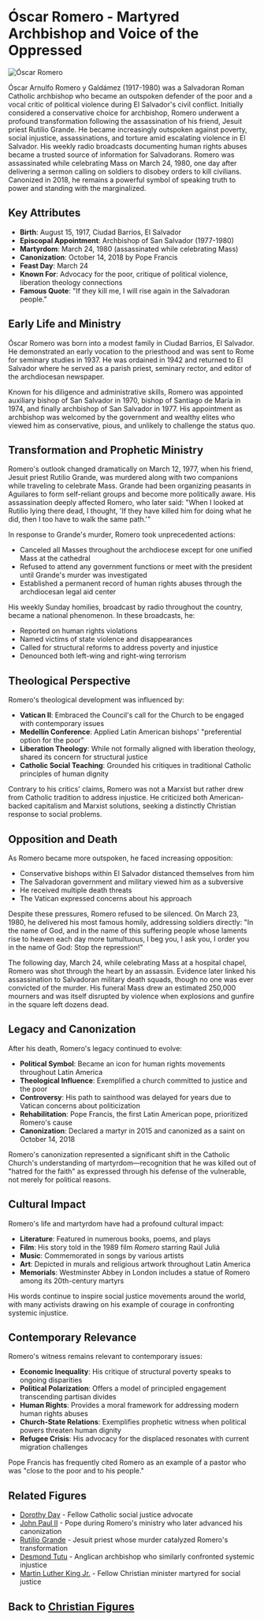 # Óscar Romero - Martyred Archbishop and Voice of the Oppressed

![Óscar Romero](oscar_romero.jpg)

Óscar Arnulfo Romero y Galdámez (1917-1980) was a Salvadoran Roman Catholic archbishop who became an outspoken defender of the poor and a vocal critic of political violence during El Salvador's civil conflict. Initially considered a conservative choice for archbishop, Romero underwent a profound transformation following the assassination of his friend, Jesuit priest Rutilio Grande. He became increasingly outspoken against poverty, social injustice, assassinations, and torture amid escalating violence in El Salvador. His weekly radio broadcasts documenting human rights abuses became a trusted source of information for Salvadorans. Romero was assassinated while celebrating Mass on March 24, 1980, one day after delivering a sermon calling on soldiers to disobey orders to kill civilians. Canonized in 2018, he remains a powerful symbol of speaking truth to power and standing with the marginalized.

## Key Attributes

- **Birth**: August 15, 1917, Ciudad Barrios, El Salvador
- **Episcopal Appointment**: Archbishop of San Salvador (1977-1980)
- **Martyrdom**: March 24, 1980 (assassinated while celebrating Mass)
- **Canonization**: October 14, 2018 by Pope Francis
- **Feast Day**: March 24
- **Known For**: Advocacy for the poor, critique of political violence, liberation theology connections
- **Famous Quote**: "If they kill me, I will rise again in the Salvadoran people."

## Early Life and Ministry

Óscar Romero was born into a modest family in Ciudad Barrios, El Salvador. He demonstrated an early vocation to the priesthood and was sent to Rome for seminary studies in 1937. He was ordained in 1942 and returned to El Salvador where he served as a parish priest, seminary rector, and editor of the archdiocesan newspaper.

Known for his diligence and administrative skills, Romero was appointed auxiliary bishop of San Salvador in 1970, bishop of Santiago de María in 1974, and finally archbishop of San Salvador in 1977. His appointment as archbishop was welcomed by the government and wealthy elites who viewed him as conservative, pious, and unlikely to challenge the status quo.

## Transformation and Prophetic Ministry

Romero's outlook changed dramatically on March 12, 1977, when his friend, Jesuit priest Rutilio Grande, was murdered along with two companions while traveling to celebrate Mass. Grande had been organizing peasants in Aguilares to form self-reliant groups and become more politically aware. His assassination deeply affected Romero, who later said: "When I looked at Rutilio lying there dead, I thought, 'If they have killed him for doing what he did, then I too have to walk the same path.'"

In response to Grande's murder, Romero took unprecedented actions:
- Canceled all Masses throughout the archdiocese except for one unified Mass at the cathedral
- Refused to attend any government functions or meet with the president until Grande's murder was investigated
- Established a permanent record of human rights abuses through the archdiocesan legal aid center

His weekly Sunday homilies, broadcast by radio throughout the country, became a national phenomenon. In these broadcasts, he:
- Reported on human rights violations
- Named victims of state violence and disappearances
- Called for structural reforms to address poverty and injustice
- Denounced both left-wing and right-wing terrorism

## Theological Perspective

Romero's theological development was influenced by:

- **Vatican II**: Embraced the Council's call for the Church to be engaged with contemporary issues
- **Medellín Conference**: Applied Latin American bishops' "preferential option for the poor"
- **Liberation Theology**: While not formally aligned with liberation theology, shared its concern for structural justice
- **Catholic Social Teaching**: Grounded his critiques in traditional Catholic principles of human dignity

Contrary to his critics' claims, Romero was not a Marxist but rather drew from Catholic tradition to address injustice. He criticized both American-backed capitalism and Marxist solutions, seeking a distinctly Christian response to social problems.

## Opposition and Death

As Romero became more outspoken, he faced increasing opposition:
- Conservative bishops within El Salvador distanced themselves from him
- The Salvadoran government and military viewed him as a subversive
- He received multiple death threats
- The Vatican expressed concerns about his approach

Despite these pressures, Romero refused to be silenced. On March 23, 1980, he delivered his most famous homily, addressing soldiers directly: "In the name of God, and in the name of this suffering people whose laments rise to heaven each day more tumultuous, I beg you, I ask you, I order you in the name of God: Stop the repression!"

The following day, March 24, while celebrating Mass at a hospital chapel, Romero was shot through the heart by an assassin. Evidence later linked his assassination to Salvadoran military death squads, though no one was ever convicted of the murder. His funeral Mass drew an estimated 250,000 mourners and was itself disrupted by violence when explosions and gunfire in the square left dozens dead.

## Legacy and Canonization

After his death, Romero's legacy continued to evolve:
- **Political Symbol**: Became an icon for human rights movements throughout Latin America
- **Theological Influence**: Exemplified a church committed to justice and the poor
- **Controversy**: His path to sainthood was delayed for years due to Vatican concerns about politicization
- **Rehabilitation**: Pope Francis, the first Latin American pope, prioritized Romero's cause
- **Canonization**: Declared a martyr in 2015 and canonized as a saint on October 14, 2018

Romero's canonization represented a significant shift in the Catholic Church's understanding of martyrdom—recognition that he was killed out of "hatred for the faith" as expressed through his defense of the vulnerable, not merely for political reasons.

## Cultural Impact

Romero's life and martyrdom have had a profound cultural impact:
- **Literature**: Featured in numerous books, poems, and plays
- **Film**: His story told in the 1989 film *Romero* starring Raúl Juliá
- **Music**: Commemorated in songs by various artists
- **Art**: Depicted in murals and religious artwork throughout Latin America
- **Memorials**: Westminster Abbey in London includes a statue of Romero among its 20th-century martyrs

His words continue to inspire social justice movements around the world, with many activists drawing on his example of courage in confronting systemic injustice.

## Contemporary Relevance

Romero's witness remains relevant to contemporary issues:
- **Economic Inequality**: His critique of structural poverty speaks to ongoing disparities
- **Political Polarization**: Offers a model of principled engagement transcending partisan divides
- **Human Rights**: Provides a moral framework for addressing modern human rights abuses
- **Church-State Relations**: Exemplifies prophetic witness when political powers threaten human dignity
- **Refugee Crisis**: His advocacy for the displaced resonates with current migration challenges

Pope Francis has frequently cited Romero as an example of a pastor who was "close to the poor and to his people."

## Related Figures

- [Dorothy Day](./dorothy_day.md) - Fellow Catholic social justice advocate
- [John Paul II](./john_paul_ii.md) - Pope during Romero's ministry who later advanced his canonization
- [Rutilio Grande](./grande.md) - Jesuit priest whose murder catalyzed Romero's transformation
- [Desmond Tutu](./desmond_tutu.md) - Anglican archbishop who similarly confronted systemic injustice
- [Martin Luther King Jr.](./martin_luther_king.md) - Fellow Christian minister martyred for social justice

## Back to [Christian Figures](./README.md)
